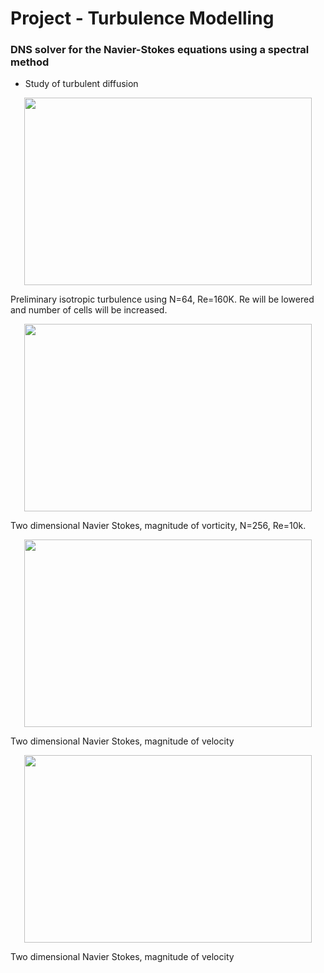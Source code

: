 # Project - Turbulence Modelling #
### DNS solver for the Navier-Stokes equations using a spectral method ###

* Study of turbulent diffusion


<p align="center">
  <img width="460" height="300" src="https://github.com/danielhalvorsen/Project_Turbulence_Modelling/blob/master/animation_folder/animation64_160k.gif">
</p>
Preliminary isotropic turbulence using N=64, Re=160K. Re will be lowered and number of cells will be increased.


<p align="center">
  <img width="460" height="300" src="https://github.com/danielhalvorsen/Project_Turbulence_Modelling/blob/master/animation_folder/VorticityAnimation.gif">
</p>
Two dimensional Navier Stokes, magnitude of vorticity, N=256, Re=10k.

<p align="center">
  <img width="460" height="300" src="https://github.com/danielhalvorsen/Project_Turbulence_Modelling/blob/master/animation_folder/256_256_5e-4nu-1e-3dt.gif">
</p>
Two dimensional Navier Stokes, magnitude of velocity


<p align="center">
  <img width="460" height="300" src="https://github.com/danielhalvorsen/Project_Turbulence_Modelling/blob/master/animation_folder/2animationVelocitynu5e-4N64dt1e-2tend200.gif">
</p>
Two dimensional Navier Stokes, magnitude of velocity



